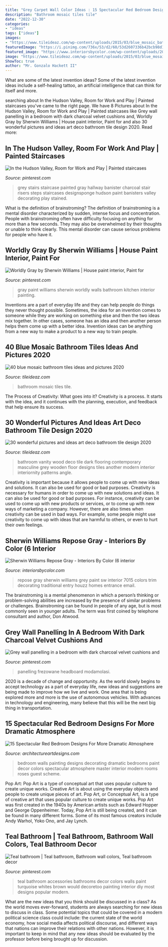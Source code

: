 ```yaml
---
title: "Grey Carpet Wall Color Ideas : 15 Spectacular Red Bedroom Designs For More Dramatic Atmosphere"
description: "Bathroom mosaic tiles tile"
date: "2022-12-30"
categories:
- "ideas"
tags: ["ideas"]
images:
- "https://www.tileideaz.com/wp-content/uploads/2015/03/blue_mosaic_bathroom_tiles_2.jpg"
featuredImage: "https://i.pinimg.com/736x/53/d2/60/53d2607336b42bcb98d1fb7c66c84fd6.jpg"
featured_image: "https://www.interiorsbycolor.com/wp-content/uploads/2015/07/traditional-entry.jpg"
image: "https://www.tileideaz.com/wp-content/uploads/2015/03/blue_mosaic_bathroom_tiles_2.jpg"
ShowToc: true
author: "Mr. Gonzalo Hackett II"
---
```



What are some of the latest invention ideas?
Some of the latest invention ideas include a self-healing tattoo, an artificial intelligence that can think for itself and more.

	

		
searching about In the Hudson Valley, Room for Work and Play | Painted staircases you've came to the right page. We have 8 Pictures about In the Hudson Valley, Room for Work and Play | Painted staircases like Grey wall panelling in a bedroom with dark charcoal velvet cushions and, Worldly Gray by Sherwin Williams | House paint interior, Paint for and also 30 wonderful pictures and ideas art deco bathroom tile design 2020. Read more:
		
    
## In The Hudson Valley, Room For Work And Play | Painted Staircases

<img loading=lazy src="https://i.pinimg.com/736x/af/0f/ac/af0fac6677af73408a8e700dee6c8381--brownstone-interiors-banisters.jpg" onerror="this.onerror=null;this.src='https://tse3.mm.bing.net/th?id=OIP.w90y_u231_yCOIqw5WvC_wHaLG&amp;pid=15.1';" alt="In the Hudson Valley, Room for Work and Play | Painted staircases">

_Source: pinterest.com_

>grey stairs staircase painted gray hallway banister charcoal stair risers steps staircases designsponge hudson paint banisters valley decorating play stained. 

	

What is the definition of brainstroming?
The definition of brainstroming is a mental disorder characterized by sudden, intense focus and concentration. People with brainstroming often have difficulty focusing on anything for more than a few seconds. They may also be overwhelmed by their thoughts or unable to think clearly. This mental disorder can cause serious problems for people who have it.

    
## Worldly Gray By Sherwin Williams | House Paint Interior, Paint For

<img loading=lazy src="https://i.pinimg.com/736x/53/d2/60/53d2607336b42bcb98d1fb7c66c84fd6.jpg" onerror="this.onerror=null;this.src='https://tse2.mm.bing.net/th?id=OIP.8Yur9knVlM9QjQki4CbvMgHaLE&amp;pid=15.1';" alt="Worldly Gray by Sherwin Williams | House paint interior, Paint for">

_Source: pinterest.com_

>gray paint williams sherwin worldly walls bathroom kitchen interior painting. 

	

Inventions are a part of everyday life and they can help people do things they never thought possible. Sometimes, the idea for an invention comes to someone while they are working on something else and then the two ideas mix together. In other cases, someone has an idea and then another person helps them come up with a better idea. Invention ideas can be anything from a new way to make a product to a new way to train people.

    
## 40 Blue Mosaic Bathroom Tiles Ideas And Pictures 2020

<img loading=lazy src="https://www.tileideaz.com/wp-content/uploads/2015/03/blue_mosaic_bathroom_tiles_2.jpg" onerror="this.onerror=null;this.src='https://tse3.mm.bing.net/th?id=OIP.j26IUGkac8uwjcE6Hu_IGwHaKG&amp;pid=15.1';" alt="40 blue mosaic bathroom tiles ideas and pictures 2020">

_Source: tileideaz.com_

>bathroom mosaic tiles tile. 

	

The Process of Creativity: What goes into it?
Creativity is a process. It starts with the idea, and it continues with the planning, execution, and feedback that help ensure its success.

    
## 30 Wonderful Pictures And Ideas Art Deco Bathroom Tile Design 2020

<img loading=lazy src="https://www.tileideaz.com/wp-content/uploads/2015/11/Likable-art-deco-bathroom-ideas-with-grey-vanity-top-and-dark-colored-wooden-vanity-and-classic-wood-flooring-ideas.jpg" onerror="this.onerror=null;this.src='https://tse3.mm.bing.net/th?id=OIP.505fKis6H31Bxq4sdWwrLwHaLH&amp;pid=15.1';" alt="30 wonderful pictures and ideas art deco bathroom tile design 2020">

_Source: tileideaz.com_

>bathroom vanity wood deco tile dark flooring contemporary masculine grey wooden floor designs tiles another modern interior interiornity patterns angle. 

	

Creativity is important because it allows people to come up with new ideas and solutions. It can also be used for good or bad purposes.
Creativity is necessary for humans in order to come up with new solutions and ideas. It can also be used for good or bad purposes. For instance, creativity can be used to come up with new products or services, or to come up with new ways of marketing a company. However, there are also times when creativity can be used in bad ways. For example, some people might use creativity to come up with ideas that are harmful to others, or even to hurt their own feelings.

    
## Sherwin Williams Repose Gray - Interiors By Color (6 Interior

<img loading=lazy src="https://www.interiorsbycolor.com/wp-content/uploads/2015/07/traditional-entry.jpg" onerror="this.onerror=null;this.src='https://tse3.mm.bing.net/th?id=OIP.YswVURl64lviVEZ-4wb24gAAAA&amp;pid=15.1';" alt="Sherwin Williams Repose Gray - Interiors By Color (6 interior">

_Source: interiorsbycolor.com_

>repose gray sherwin williams grey paint sw interior 7015 colors trim decorating traditional entry houzz homes entrance email. 

	

The brainstroming is a mental phenomenon in which a person’s thinking or problem-solving abilities are increased by the presence of similar problems or challenges. Brainstroming can be found in people of any age, but is most commonly seen in younger adults. The term was first coined by telephone consultant and author, Don Atwood.

    
## Grey Wall Panelling In A Bedroom With Dark Charcoal Velvet Cushions And

<img loading=lazy src="https://i.pinimg.com/736x/2e/b6/1f/2eb61fb066368f1121334fe22795dbd9.jpg" onerror="this.onerror=null;this.src='https://tse1.mm.bing.net/th?id=OIP.rxQJ4lb6CmaXdok005UnwgHaLL&amp;pid=15.1';" alt="Grey wall panelling in a bedroom with dark charcoal velvet cushions and">

_Source: pinterest.com_

>panelling frezowane headboard modamolasi. 

	

2020 is a decade of change and opportunity. As the world slowly begins to accept technology as a part of everyday life, new ideas and suggestions are being made to improve how we live and work. One area that is being explored more and more is the use of autonomous vehicles. With advances in technology and engineering, many believe that this will be the next big thing in transportation.

    
## 15 Spectacular Red Bedroom Designs For More Dramatic Atmosphere

<img loading=lazy src="https://www.architectureartdesigns.com/wp-content/uploads/2016/09/9-43-630x472.jpg" onerror="this.onerror=null;this.src='https://tse3.mm.bing.net/th?id=OIP.zU7thlbp3SfRxwYHZNOkTQHaFj&amp;pid=15.1';" alt="15 Spectacular Red Bedroom Designs For More Dramatic Atmosphere">

_Source: architectureartdesigns.com_

>bedroom walls painting designs decorating dramatic bedrooms paint decor colors spectacular atmosphere master interior modern rooms roses guest scheme. 

	

Pop Art: Pop Art is a type of conceptual art that uses popular culture to create unique works.
Creative Art is about using the everyday objects and people to create unique pieces of art. Pop Art, or Conceptual Art, is a type of creative art that uses popular culture to create unique works. Pop Art was first created in the 1940s by American artists such as Edward Hopper and George Oppenheimer. Today, Pop Art is still being created, and it can be found in many different forms. Some of its most famous creators include Andy Warhol, Yoko Ono, and Jay Lynch.

    
## Teal Bathroom | Teal Bathroom, Bathroom Wall Colors, Teal Bathroom Decor

<img loading=lazy src="https://i.pinimg.com/736x/3e/cd/d5/3ecdd54d28355b9406aa9df364c46dfb--teal-bathrooms-boy-bathroom.jpg" onerror="this.onerror=null;this.src='https://tse4.mm.bing.net/th?id=OIP.o3u7jrRzGsQ9rLjRdTyfvgHaJ3&amp;pid=15.1';" alt="Teal bathroom | Teal bathroom, Bathroom wall colors, Teal bathroom decor">

_Source: pinterest.com_

>teal bathroom accessories bathrooms decor colors walls paint turquoise whites brown would decoretoo painting interior diy most designs popular modern. 

	

What are the new ideas that you think should be discussed in a class?
As the world moves ever-forward, students are always searching for new ideas to discuss in class. Some potential topics that could be covered in a modern political science class could include: the current state of the world economy, how social media affects political discourse, and different ways that nations can improve their relations with other nations. However, it is important to keep in mind that any new ideas should be evaluated by the professor before being brought up for discussion.

